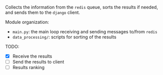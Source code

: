 Collects the information from the `redis` queue, sorts the results if needed,
and sends them to the `django` client.

Module organization:
  - `main.py`: the main loop receiving and sending messages to/from `redis`
  - `data_processing/`: scripts for sorting of the results

TODO: 
- [X] Receive the results
- [ ] Send the results to client
- [ ] Results ranking